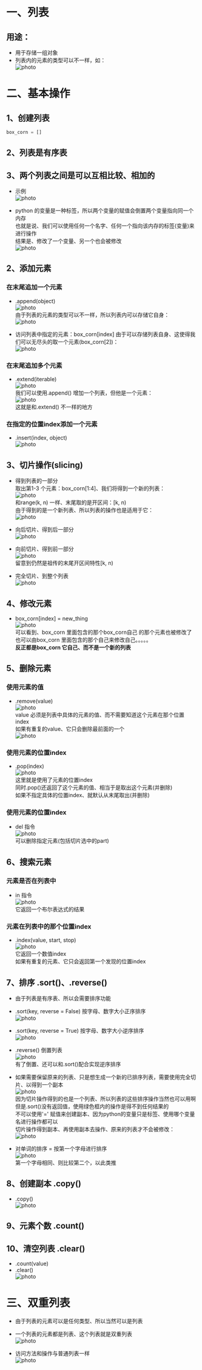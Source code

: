 # 一、列表

## 用途：
* 用于存储一组对象
* 列表内的元素的类型可以不一样，如：  
![photo](0000-photos/0035.png)  



# 二、基本操作

## 1、创建列表
```javascript
box_corn = []
```

## 2、列表是有序表
## 3、两个列表之间是可以互相比较、相加的
* 示例  
![photo](0000-photos/0053.png)  

* python 的变量是一种标签，所以两个变量的赋值会倒置两个变量指向同一个内存  
也就是说、我们可以使用任何一个名字、任何一个指向该内存的标签(变量)来进行操作  
结果是、修改了一个变量、另一个也会被修改  
![photo](0000-photos/0058.png)  


## 2、添加元素
### 在末尾追加一个元素
* .append(object)  
![photo](0000-photos/0034.png)  
由于列表的元素的类型可以不一样，所以列表内可以存储它自身：  
![photo](0000-photos/0036.png)  

* 访问列表中指定的元素：box_corn[index]
由于可以存储列表自身、这使得我们可以无尽头的取一个元素(box_corn[2])：  
![photo](0000-photos/0038.png)  

### 在末尾追加多个元素
* .extend(iterable)  
![photo](0000-photos/0044.png)  
我们可以使用.append() 增加一个列表，但他是一个元素：  
![photo](0000-photos/0045.png)  
这就是和.extend() 不一样的地方  


### 在指定的位置index添加一个元素
* .insert(index, object)  
![photo](0000-photos/0046.png)  



## 3、切片操作(slicing)
* 得到列表的一部分  
取出第1-3 个元素：box_corn[1:4]、我们将得到一个新的列表：  
![photo](0000-photos/0037.png)  
和range(k, n) 一样、末尾取的是开区间：[k, n)  
由于得到的是一个新列表、所以列表的操作也是适用于它：  
![photo](0000-photos/0039.png)  

* 向后切片、得到后一部分  
![photo](0000-photos/0040.png)  

* 向前切片、得到前一部分  
![photo](0000-photos/0041.png)  
留意到仍然是祖传的末尾开区间特性[k, n)  

* 完全切片、到整个列表  
![photo](0000-photos/0042.png)  

## 4、修改元素
* box_corn[index] = new_thing  
![photo](0000-photos/0043.png)  
可以看到、box_corn 里面包含的那个box_corn自己 的那个元素也被修改了  
也可以由box_corn 里面包含的那个自己来修改自己。。。。。  
__反正都是box_corn 它自己、而不是一个新的列表__  


## 5、删除元素
### 使用元素的值
* .remove(value)  
![photo](0000-photos/0047.png)  
value 必须是列表中具体的元素的值、而不需要知道这个元素在那个位置index  
如果有重复的value、它只会删除最前面的一个  
![photo](0000-photos/0052.png)  

### 使用元素的位置index
* .pop(index)  
![photo](0000-photos/0048.png)  
这里就是使用了元素的位置index  
同时.pop()还返回了这个元素的值、相当于是取出这个元素(并删除)  
如果不指定具体的位置index、就默认从末尾取出(并删除)  

### 使用元素的位置index
* del 指令  
![photo](0000-photos/0049.png)  
可以删除指定元素(包括切片选中的part)  


## 6、搜索元素
### 元素是否在列表中
* in 指令  
![photo](0000-photos/0050.png)  
它返回一个布尔表达式的结果  

### 元素在列表中的那个位置index
* .index(value, start, stop)  
![photo](0000-photos/0051.png)  
它返回一个数值index  
如果有重复的元素、它只会返回第一个发现的位置index  

## 7、排序 .sort()、.reverse()
* 由于列表是有序表、所以会需要排序功能  

* .sort(key, reverse = False) 按字母、数字大小正序排序  
![photo](0000-photos/0054.png)  

* .sort(key, reverse = True) 按字母、数字大小逆序排序  
![photo](0000-photos/0056.png)  

* .reverse() 倒置列表  
![photo](0000-photos/0055.png)  
有了倒置、还可以和.sort()配合实现逆序排序  

* 如果需要保留原来的列表、只是想生成一个新的已排序列表，需要使用完全切片、以得到一个副本  
![photo](0000-photos/0057.png)  
因为切片操作得到的也是一个列表、所以列表的这些排序操作当然也可以用啊  
但是.sort()没有返回值，使用绿色框内的操作是得不到任何结果的  
不可以使用'=' 赋值来创建副本、因为python的变量只是标签、使用哪个变量名进行操作都可以  
切片操作得到副本、再使用副本去操作、原来的列表才不会被修改：  
![photo](0000-photos/0059.png)  

* 对单词的排序 = 按第一个字母进行排序  
![photo](0000-photos/0064.png)  
第一个字母相同、则比较第二个，以此类推

## 8、创建副本 .copy()
* .copy()  
![photo](0000-photos/0060.png)  

## 9、元素个数 .count()
## 10、清空列表 .clear()
* .count(value)  
* .clear()  
![photo](0000-photos/0061.png)  


# 三、双重列表
* 由于列表的元素可以是任何类型、所以当然可以是列表  
* 一个列表的元素都是列表、这个列表就是双重列表  
![photo](0000-photos/0062.png)  

* 访问方法和操作与普通列表一样  
![photo](0000-photos/0062.png)  

